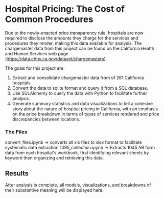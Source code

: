 # Hospital Pricing: The Cost of Common Procedures

Due to the newly-enacted price transparency rule, hospitals are now required to disclose the amounts they charge for the services and procedures they render, making this data available for analysis. The chargemaster data from this project can be found on the California Health and Human Services web page (https://data.chhs.ca.gov/dataset/chargemasters).

The goals for this project are:

1. Extract and consolidate chargemaster data from of 261 California hospitals.
2. Convert the data to sqlite format and query it from a SQL database.
3. Use SQLAlchemy to query the data with Python to facilitate further analysis.
4. Generate summary statistics and data visualizations to tell a cohesive story about the nature of hospital pricing in California, with an emphasis on the price breakdown in terms of types of services rendered and price discrepancies between locations.
<p></p>
<h3>The Files</h3>

convert_files.ipynb -> converts all xls files to xlsx format to facilitate systematic data extraction
1095_collection.ipynb -> Extracts 1045 AB form data from each hospital's workbook, first identifying relevant sheets by keyword then organizing and retrieving this data.

<p></p>
<h2>Results</h2>
After analysis is complete, all models, visualizations, and breakdowns of their substantive meaning will be displayed here.
